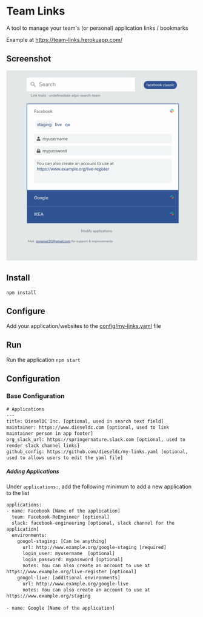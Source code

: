 
# Team Links
A tool to manage your team's (or personal) application links / bookmarks

Example at https://team-links.herokuapp.com/

Screenshot
---
![alt text](./html/demo.png)

Install
---

 `npm install`

Configure
---

 Add your application/websites to the [config/my-links.yaml](./config/my-links.yaml) file

Run
---
  
 Run the application `npm start`


Configuration
---

### Base Configuration
```
# Applications
---
title: DieselDC Inc. [optional, used in search text field]
maintainer: https://www.dieseldc.com [optional, used to link maintainer person in app footer]
org_slack_url: https://springernature.slack.com [optional, used to render slack channel links]
github_config: https://github.com/dieseldc/my-links.yaml [optional, used to allows users to edit the yaml file]
```

##### Adding Applications
Under `applications:`, add the following minimum to add a new application to the list

```
applications: 
- name: Facebook [Name of the application] 
  team: Facebook-ReEngineer [optional]
  slack: facebook-engineering [optional, slack channel for the application]
  environments: 
    googol-staging: [Can be anything]
      url: http://www.example.org/google-staging [required]
      login_user: myusername  [optional]
      login_password: mypassword [optional]
      notes: You can also create an account to use at https://www.example.org/live-register [optional]
    googol-live: [additional environments]
      url: http://www.example.org/google-live
      notes: You can also create an account to use at https://www.example.org/staging

- name: Google [Name of the application] 
```